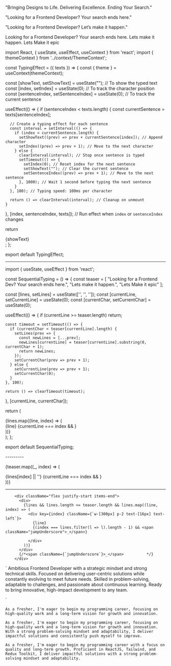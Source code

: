 "Bringing Designs to Life. Delivering Excellence. Ending Your Search."


"Looking for a Frontend Developer? Your search ends here."

"Looking for a Frontend Developer? Let’s make it happen."

Looking for a Frontend Developer? Your search ends here.
Lets make it happen. 
Lets Make it epic



import React, { useState, useEffect, useContext } from 'react';
import { themeContext } from '../context/ThemeContext';

const TypingEffect = ({ texts }) => {
  const { theme } = useContext(themeContext);

  const [showText, setShowText] = useState(""); // To show the typed text
  const [index, setIndex] = useState(0); // To track the character position
  const [sentenceIndex, setSentenceIndex] = useState(0); // To track the current sentence

  useEffect(() => {
    if (sentenceIndex < texts.length) {
      const currentSentence = texts[sentenceIndex];

      // Create a typing effect for each sentence
      const interval = setInterval(() => {
        if (index < currentSentence.length) {
          setShowText((prev) => prev + currentSentence[index]); // Append character
          setIndex((prev) => prev + 1); // Move to the next character
        } else {
          clearInterval(interval); // Stop once sentence is typed
          setTimeout(() => {
            setIndex(0); // Reset index for the next sentence
            setShowText(""); // Clear the current sentence
            setSentenceIndex((prev) => prev + 1); // Move to the next sentence
          }, 1000); // Wait 1 second before typing the next sentence
        }
      }, 100); // Typing speed: 100ms per character

      return () => clearInterval(interval); // Cleanup on unmount
    }
  }, [index, sentenceIndex, texts]); // Run effect when `index` or `sentenceIndex` changes

  return <div>{showText}</div>;
};

export default TypingEffect;


- - - - - - -

import { useState, useEffect } from 'react';

const SequentialTyping = () => {
  const teaser = [
    "Looking for a Frontend Dev? Your search ends here.",
    "Lets make it happen.",
    "Lets Make it epic"
  ];
  
  const [lines, setLines] = useState(['', '', '']);
  const [currentLine, setCurrentLine] = useState(0);
  const [currentChar, setCurrentChar] = useState(0);

  useEffect(() => {
    if (currentLine >= teaser.length) return;

    const timeout = setTimeout(() => {
      if (currentChar < teaser[currentLine].length) {
        setLines(prev => {
          const newLines = [...prev];
          newLines[currentLine] = teaser[currentLine].substring(0, currentChar + 1);
          return newLines;
        });
        setCurrentChar(prev => prev + 1);
      } else {
        setCurrentLine(prev => prev + 1);
        setCurrentChar(0);
      }
    }, 100);

    return () => clearTimeout(timeout);
  }, [currentLine, currentChar]);

  return (
    <div className="space-y-4">
      {lines.map((line, index) => (
        <div key={index} className="text-2xl font-bold">
          {line}
          {currentLine === index && 
            <span className="inline-block w-[2px] h-6 bg-black ml-1 animate-pulse" />
          }
        </div>
      ))}
    </div>
  );
};

export default SequentialTyping;


-_--------_


{teaser.map((_, index) => (
  <div key={index} className="text-2xl font-bold">
    {lines[index] || ''}
    {currentLine === index && 
      <span className="inline-block w-[2px] h-6 bg-black ml-1 animate-pulse" />
    }
  </div>
))}






------



        <div className="flex justify-start items-end">
          <div>
            {lines && lines.length <= teaser.length && lines.map((line, index) => (
              <div key={index} className={`w-[300px] p-2 text-[16px] text-left`}>
                {line} 
                {(index === lines.filter(l => l).length - 1) && <span className="jumpUnderscore">_</span>}           
             
              </div>
            ))}            
          </div>
          {/*<span className={`jumpUnderscore`}>_</span>          */}
        </div>








`
  Ambitious Frontend Developer with a strategic mindset and strong technical skills. Focused on delivering user-centric solutions while constantly evolving to meet future needs. Skilled in problem-solving, adaptable to challenges, and passionate about continuous learning. Ready to bring innovative, high-impact development to any team.


`



`As a fresher, I'm eager to begin my programming career, focusing on high-quality work and a long-term vision for growth and innovation.`



`As a fresher, I'm eager to begin my programming career, focusing on high-quality work and a long-term vision for growth and innovation. With a strong problem-solving mindset and adaptability, I deliver impactful solutions and consistently push myself to improve.`


`As a fresher, I'm eager to begin my programming career with a focus on quality and long-term growth. Proficient in ReactJS, Tailwind, and Redux Toolkit, I deliver impactful solutions with a strong problem-solving mindset and adaptability.`

